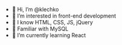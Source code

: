 - 👋 Hi, I’m @klechko
- 👀 I’m interested in front-end development
- 👀 I know HTML, CSS, JS, jQuery
- 👀 Familiar with MySQL
- 🌱 I’m currently learning React

<!---
klechko/klechko is a ✨ special ✨ repository because its `README.md` (this file) appears on your GitHub profile.
You can click the Preview link to take a look at your changes.
--->

